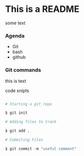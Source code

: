 # This is a README 

some text


### Agenda 

- Git
- bash
- github


### Git commands


this is text

code snipts 

```python

# Starting a git repo

$ git init 

# Adding files to track 

$ git add .

# Commiting Files 

$ git commit -m "useful comment"


```
